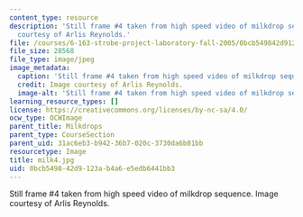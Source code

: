 ```yaml
---
content_type: resource
description: 'Still frame #4 taken from high speed video of milkdrop sequence. Image
  courtesy of Arlis Reynolds.'
file: /courses/6-163-strobe-project-laboratory-fall-2005/0bcb549842d9123ab4a6e5edb6441bb3_milk4.jpg
file_size: 28568
file_type: image/jpeg
image_metadata:
  caption: 'Still frame #4 taken from high speed video of milkdrop sequence.'
  credit: Image courtesy of Arlis Reynolds.
  image-alt: 'Still frame #4 taken from high speed video of milkdrop sequence.'
learning_resource_types: []
license: https://creativecommons.org/licenses/by-nc-sa/4.0/
ocw_type: OCWImage
parent_title: Milkdrops
parent_type: CourseSection
parent_uid: 31ac6eb3-b942-36b7-020c-3730da6b81bb
resourcetype: Image
title: milk4.jpg
uid: 0bcb5498-42d9-123a-b4a6-e5edb6441bb3
---
```

Still frame #4 taken from high speed video of milkdrop sequence. Image courtesy of Arlis Reynolds.